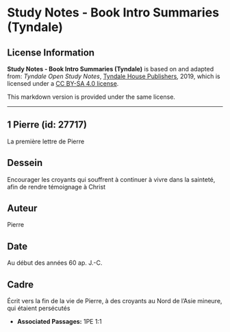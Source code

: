# Study Notes - Book Intro Summaries (Tyndale)

## License Information

**Study Notes - Book Intro Summaries (Tyndale)** is based on and adapted from: _Tyndale Open Study Notes_, [Tyndale House Publishers](https://tyndaleopenresources.com/), 2019, which is licensed under a [CC BY-SA 4.0 license](https://creativecommons.org/licenses/by-sa/4.0/legalcode.en).

This markdown version is provided under the same license.



--------------------------------

## 1 Pierre (id: 27717)

La première lettre de Pierre

Dessein
-------

Encourager les croyants qui souffrent à continuer à vivre dans la sainteté, afin de rendre témoignage à Christ

Auteur
------

Pierre

Date
----

Au début des années 60 ap. J.\-C.

Cadre
-----

Écrit vers la fin de la vie de Pierre, à des croyants au Nord de l’Asie mineure, qui étaient persécutés

* **Associated Passages:** 1PE 1:1

